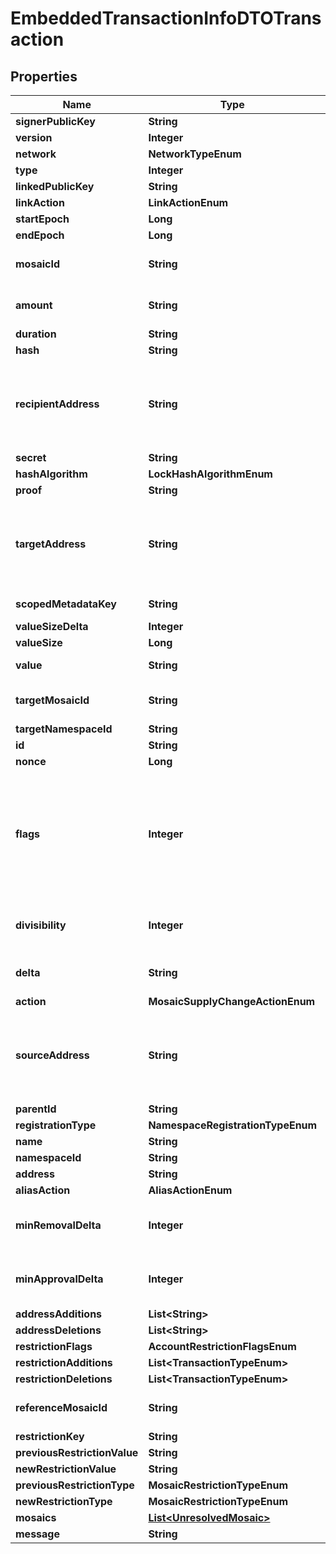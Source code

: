 

# EmbeddedTransactionInfoDTOTransaction


## Properties

| Name | Type | Description | Notes |
|------------ | ------------- | ------------- | -------------|
|**signerPublicKey** | **String** | Public key. |  |
|**version** | **Integer** | Entity version. |  |
|**network** | **NetworkTypeEnum** |  |  |
|**type** | **Integer** |  |  |
|**linkedPublicKey** | **String** | 32 bytes voting public key. |  |
|**linkAction** | **LinkActionEnum** |  |  |
|**startEpoch** | **Long** | Finalization Epoch |  |
|**endEpoch** | **Long** | Finalization Epoch |  |
|**mosaicId** | **String** | Mosaic identifier. If the most significant bit of byte 0 is set, a namespaceId (alias) is used instead of the real mosaic identifier.  |  |
|**amount** | **String** | Absolute amount. An amount of 123456789 (absolute) for a mosaic with divisibility 6 means 123.456789 (relative). |  |
|**duration** | **String** | Duration expressed in number of blocks. |  |
|**hash** | **String** |  |  |
|**recipientAddress** | **String** | Address expressed in Base32 format. If the bit 0 of byte 0 is not set (like in 0x90), then it is a regular address. Example: TAOXUJOTTW3W5XTBQMQEX3SQNA6MCUVGXLXR3TA.  Otherwise (e.g. 0x91) it represents a namespace id which starts at byte 1. Example: THBIMC3THGH5RUYAAAAAAAAAAAAAAAAAAAAAAAA  |  |
|**secret** | **String** |  |  |
|**hashAlgorithm** | **LockHashAlgorithmEnum** |  |  |
|**proof** | **String** | Original random set of bytes. |  |
|**targetAddress** | **String** | Address expressed in Base32 format. If the bit 0 of byte 0 is not set (like in 0x90), then it is a regular address. Example: TAOXUJOTTW3W5XTBQMQEX3SQNA6MCUVGXLXR3TA.  Otherwise (e.g. 0x91) it represents a namespace id which starts at byte 1. Example: THBIMC3THGH5RUYAAAAAAAAAAAAAAAAAAAAAAAA  |  |
|**scopedMetadataKey** | **String** | Metadata key scoped to source, target and type expressed. |  |
|**valueSizeDelta** | **Integer** | Change in value size in bytes. |  |
|**valueSize** | **Long** | A number that allows uint 32 values. |  |
|**value** | **String** | Metadata value. If embedded in a transaction, this is calculated as xor(previous-value, value). |  |
|**targetMosaicId** | **String** | Mosaic identifier. If the most significant bit of byte 0 is set, a namespaceId (alias) is used instead of the real mosaic identifier.  |  |
|**targetNamespaceId** | **String** | Namespace identifier. |  [optional] |
|**id** | **String** | Namespace identifier. |  |
|**nonce** | **Long** | A number that allows uint 32 values. |  |
|**flags** | **Integer** | - 0x00 (none) - No flags present. - 0x01 (supplyMutable) - Mosaic supports supply changes even when mosaic owner owns partial supply. - 0x02 (transferable) - Mosaic supports transfers between arbitrary accounts. When not set, mosaic can only be transferred to and from mosaic owner. - 0x04 (restrictable) - Mosaic supports custom restrictions configured by mosaic owner. - 0x08 (revokable) - Mosaic allows creator to revoke balances from another user.  |  |
|**divisibility** | **Integer** | Determines up to what decimal place the mosaic can be divided. Divisibility of 3 means that a mosaic can be divided into smallest parts of 0.001 mosaics. The divisibility must be in the range of 0 and 6.  |  |
|**delta** | **String** | Absolute amount. An amount of 123456789 (absolute) for a mosaic with divisibility 6 means 123.456789 (relative). |  |
|**action** | **MosaicSupplyChangeActionEnum** |  |  |
|**sourceAddress** | **String** | Address expressed in Base32 format. If the bit 0 of byte 0 is not set (like in 0x90), then it is a regular address. Example: TAOXUJOTTW3W5XTBQMQEX3SQNA6MCUVGXLXR3TA.  Otherwise (e.g. 0x91) it represents a namespace id which starts at byte 1. Example: THBIMC3THGH5RUYAAAAAAAAAAAAAAAAAAAAAAAA  |  |
|**parentId** | **String** | Namespace identifier. |  [optional] |
|**registrationType** | **NamespaceRegistrationTypeEnum** |  |  |
|**name** | **String** | Namespace name. |  |
|**namespaceId** | **String** | Namespace identifier. |  |
|**address** | **String** | Address encoded using a 32-character set. |  |
|**aliasAction** | **AliasActionEnum** |  |  |
|**minRemovalDelta** | **Integer** | Number of signatures needed to remove a cosignatory. If we are modifying an existing multisig account, this indicates the relative change of the minimum cosignatories.  |  |
|**minApprovalDelta** | **Integer** | Number of signatures needed to approve a transaction. If we are modifying an existing multisig account, this indicates the relative change of the minimum cosignatories.  |  |
|**addressAdditions** | **List&lt;String&gt;** | Array of cosignatory accounts to add. |  |
|**addressDeletions** | **List&lt;String&gt;** | Array of cosignatory accounts to delete. |  |
|**restrictionFlags** | **AccountRestrictionFlagsEnum** |  |  |
|**restrictionAdditions** | **List&lt;TransactionTypeEnum&gt;** | Account restriction additions. |  |
|**restrictionDeletions** | **List&lt;TransactionTypeEnum&gt;** | Account restriction deletions. |  |
|**referenceMosaicId** | **String** | Mosaic identifier. If the most significant bit of byte 0 is set, a namespaceId (alias) is used instead of the real mosaic identifier.  |  |
|**restrictionKey** | **String** | Restriction key. |  |
|**previousRestrictionValue** | **String** | Restriction value. |  |
|**newRestrictionValue** | **String** | Restriction value. |  |
|**previousRestrictionType** | **MosaicRestrictionTypeEnum** |  |  |
|**newRestrictionType** | **MosaicRestrictionTypeEnum** |  |  |
|**mosaics** | [**List&lt;UnresolvedMosaic&gt;**](UnresolvedMosaic.md) | Array of mosaics sent to the recipient.  |  |
|**message** | **String** | Transfer transaction message |  [optional] |



